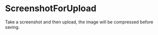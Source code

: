 # ScreenshotForUpload
Take a screenshot and then upload, the image will be compressed before saving.
